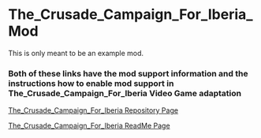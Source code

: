 # The_Crusade_Campaign_For_Iberia_Mod

<p>This is only meant to be an example mod.</p>

<h3>Both of these links have the mod support information and the instructions how to enable mod support in The_Crusade_Campaign_For_Iberia Video Game adaptation</h3>

<a href="https://github.com/Daniel-Hanrahan-Tools-and-Games/The_Crusade_Campaign_For_Iberia">The_Crusade_Campaign_For_Iberia Repository Page</a>

<a href="https://daniel-hanrahan-tools-and-games.github.io/The_Crusade_Campaign_For_Iberia/">The_Crusade_Campaign_For_Iberia ReadMe Page</a>
